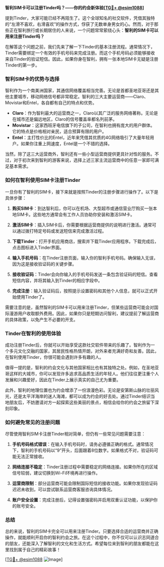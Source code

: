 **智利SIM卡可以注册Tinder吗？——你的约会新体验[[TG💪+ @esim1088](https://t.me/s/esim1088)]**

提到Tinder，大家可能已经不再陌生了。这个全球知名的社交软件，凭借其独特的“左滑不喜欢，右滑喜欢”的操作方式，俘获了无数单身男女的心。然而，对于那些正在智利旅行或长期居住的人来说，一个问题常常萦绕心头：**智利的SIM卡可以用来注册Tinder吗？**

在解答这个问题之前，我们先来了解一下Tinder的基本注册流程。通常情况下，Tinder需要绑定一个有效的手机号码来完成注册。而这个手机号码必须能够接收来自Tinder的验证短信。因此，如果你身在智利，拥有一张本地SIM卡无疑是注册Tinder的第一步。

### **智利SIM卡的优势与选择**

智利作为一个南美洲国家，其通信网络覆盖相当完善。无论是首都圣地亚哥还是其他主要城市，移动网络信号都非常稳定。智利的三大主要运营商——Claro、Movistar和Entel，各自都有自己的特点和优势。

- **Claro**：作为智利最大的运营商之一，Claro以其广泛的服务网络著称。无论是在城市还是偏远地区，Claro的信号覆盖率都名列前茅。
- **Movistar**：这家西班牙电信旗下的子公司，在智利也拥有庞大的用户群体。它的特点是价格相对亲民，适合预算有限的用户。
- **Entel**：主打性价比的Entel，近年来凭借其优质的4G网络吸引了大量年轻用户。如果你注重上网速度，Entel是一个不错的选择。

当然，除了这三大运营商外，智利还有一些小型运营商提供更具针对性的服务。不过，对于初次来到智利的游客来说，选择上述三家主流运营商中的任意一家即可满足基本需求。

### **如何在智利使用SIM卡注册Tinder**

一旦你有了智利的SIM卡，接下来就是按照Tinder的注册步骤进行操作了。以下是具体步骤：

1. **购买SIM卡**：到达智利后，你可以在机场、大型超市或通信营业厅购买一张本地SIM卡。这些地方通常会有工作人员协助你安装和激活SIM卡。

2. **激活SIM卡**：插入SIM卡后，你需要根据运营商提供的说明进行激活。通常可以通过拨打特定号码或发送短信来完成激活过程。

3. **下载Tinder**：打开手机应用商店，搜索并下载Tinder应用程序。下载完成后，点击图标进入Tinder界面。

4. **输入手机号码**：在Tinder注册页面，输入你的智利手机号码。确保输入无误，因为这是接收验证码的关键步骤。

5. **接收验证码**：Tinder会向你输入的手机号码发送一条包含验证码的短信。查看短信内容，并将其输入到Tinder的相应字段中。

6. **完成注册**：输入验证码后，按照提示设置密码和其他个人信息，就可以正式开始使用Tinder了。

需要注意的是，虽然智利的SIM卡可以用来注册Tinder，但某些运营商可能会对国际漫游用户收取额外费用。因此，如果你只是短期访问智利，建议提前了解运营商的具体政策，以免产生不必要的开支。

### **Tinder在智利的使用体验**

成功注册Tinder后，你就可以开始享受这款社交软件带来的乐趣了。智利作为一个多元文化交融的国家，其居民性格热情开朗，对外来者充满好奇和友善。因此，在智利使用Tinder，你很可能会遇到许多有趣的人。

值得一提的是，智利的约会文化与其他国家相比也有其独特之处。例如，在圣地亚哥这样的大城市，你可以发现许多追求高品质生活的年轻人。他们往往更注重个人发展和兴趣爱好，因此在Tinder上展示真实的自己尤为重要。

此外，智利的地理位置也为约会增添了一份浪漫色彩。无论是安第斯山脉的壮丽风光，还是太平洋海岸的迷人海滩，都可以成为约会的好去处。通过Tinder结识当地朋友后，不妨邀请对方一起探索这些美丽的景点，相信会给你的约会之旅留下深刻印象。

### **如何避免常见的注册问题**

尽管使用智利SIM卡注册Tinder相对简单，但仍有一些常见问题需要注意：

1. **手机号码格式错误**：在输入手机号码时，请务必遵循正确的格式。通常情况下，智利的手机号码以“9”开头，后面跟着8位数字。如果格式不对，验证码可能无法正常接收。

2. **网络连接不稳定**：Tinder注册过程中需要稳定的网络连接。如果你所在的区域信号较弱，建议切换到Wi-Fi环境再进行操作。

3. **运营商限制**：部分运营商可能会限制国际短信的接收功能。如果你发现验证码迟迟未收到，可以尝试联系运营商客服咨询具体情况。

4. **账户安全设置**：完成注册后，记得设置强密码并启用双重认证功能，以保护你的账号安全。

### **总结**

总的来说，智利的SIM卡完全可以用来注册Tinder。只要选择合适的运营商并正确操作，就能顺利开启你的智利约会之旅。在这个过程中，你不仅可以认识志同道合的朋友，还能深入了解智利的文化和生活方式。希望每位来到智利的朋友都能在这里找到属于自己的精彩故事！

[[TG💪+ @esim1088](https://t.me/s/esim1088) ![Image](https://i.postimg.cc/4NQfJmqS/Snipaste-2025-05-13-00-14-12.png)]